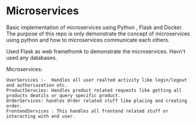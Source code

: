 # Microservices
Basic implementation of microservices using Python , Flask and Docker.
The purpose of this repo is only demonstrate the concept of  microservices using python and how to microservices communicate each others.

Used Flask as web framefromk to demonstrate the microservices. Havn't used any databases.

Microservices:
   
    UserServices :-  Handles all user realted activity like login/logout and authoriazation etc.
    ProductServcies: Handles product related requests like getting all products deatils or query specific product.
    OrderServices: handles Order related stuff like placing and creating order.
    FrontendServices : This handles all frontend related stuff or interacting with end user.
    
